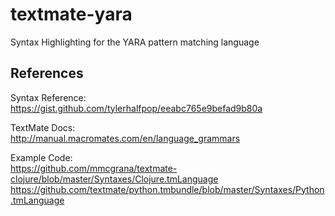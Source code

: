 # textmate-yara
Syntax Highlighting for the YARA pattern matching language

## References
Syntax Reference:<br>
https://gist.github.com/tylerhalfpop/eeabc765e9befad9b80a

TextMate Docs:<br>
http://manual.macromates.com/en/language_grammars

Example Code:<br>
https://github.com/mmcgrana/textmate-clojure/blob/master/Syntaxes/Clojure.tmLanguage
https://github.com/textmate/python.tmbundle/blob/master/Syntaxes/Python.tmLanguage